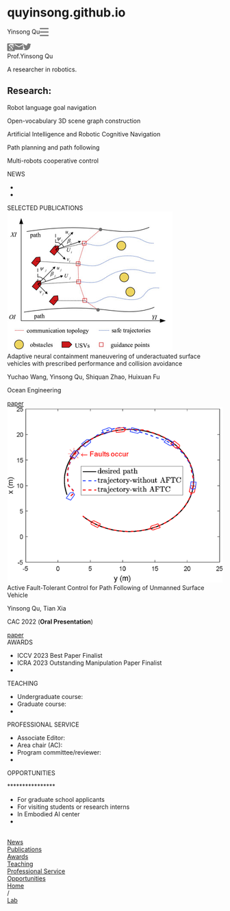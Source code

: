 # quyinsong.github.io

<html style="font-size: 159.302px;"><head>
    <meta http-equiv="Content-Type" content="text/html; charset=UTF-8">
    <meta name="viewport" content="width=device-width, initial-scale=1.0, maximum-scale=1, minimum-scale=1">
    <title>Yinsong Qu</title>
    <link rel="stylesheet" type="text/css" href="./css/home.css">
  </head>  
  <body>
    <div class="main" style="display: block;">
      <div class="main-head">
        <div class="head-pc" style="display: none;">
          <div class="name">Yinsong Qu</div>
          <div class="list">
            <div class="list-item"><a href="#news">News</a></div>
            <div class="list-item">
              <a href="#publications">Publications</a>
            </div>
            <div class="list-item"><a href="#awards">Awards</a></div>
            <div class="list-item"><a href="#teaching">Teaching</a></div>
            <div class="list-item">
              <a href="#professional">Professional Service</a>
            </div>
            <div class="list-item">
              <a href="#opportunities">Opportunities</a>
            </div>
          </div>
          <div class="menu">
            <div class="menu-item active">
              <a href="https://quyinsong.github.io">Home</a>
            </div>
            <span>/</span>
            <div class="menu-item">
              <a href="https://qq.github.io">Lab</a>
            </div>
          </div>
        </div>
        <div class="head-phone" style="display: flex;">
          <div class="name">Yinsong Qu</div>
          <svg class="menu-phone" xmlns="http://www.w3.org/2000/svg" width="21" height="19" viewBox="0 0 21 19" fill="none">
            <path fill-rule="evenodd" clip-rule="evenodd" d="M0 1.5C0 0.671573 0.671573 0 1.5 0H19.5C20.3284 0 21 0.671573 21 1.5C21 2.32843 20.3284 3 19.5 3H1.5C0.671573 3 0 2.32843 0 1.5ZM0 9.5C0 8.67157 0.671573 8 1.5 8H19.5C20.3284 8 21 8.67157 21 9.5C21 10.3284 20.3284 11 19.5 11H1.5C0.671573 11 0 10.3284 0 9.5ZM1.5 16C0.671573 16 0 16.6716 0 17.5C0 18.3284 0.671573 19 1.5 19H19.5C20.3284 19 21 18.3284 21 17.5C21 16.6716 20.3284 16 19.5 16H1.5Z" fill="#808080"></path>
          </svg>
        </div>
      </div>
      <div class="main-content">
        <div class="main-userinfo">
          <div class="info">
            <div>
              <img class="lazy-load" src="./assets/photo.jpg" alt="">
              <div class="icon-phone" style="display: flex;">
                <a href="https://scholar.google.com"><img style="width: 18px; height: 18px" src="./assets/ic_1.svg" alt=""></a>
                <a href="mailto:3120246387@bit.edu.cn"><img style="width: 19px; height: 15px" src="./assets/ic_2.svg" alt=""></a>
                <a href="https://twitter.com/"><img style="width: 19px; height: 16px" src="./assets/ic_3.svg" alt=""></a>
              </div>
            </div>
            <div class="info-right">
              <div class="info-title">Prof.Yinsong Qu</div>
              <p>
                A researcher in robotics.
              </p>
              <p>
              <div class="icon" style="display: none;">
                <a href="https://scholar.google.com"><img style="width: 18px; height: 18px" src="./assets/ic_1.svg" alt=""></a>
                <a href="mailto:3120246387@bit.edu.cn"><img style="width: 19px; height: 15px" src="./assets/ic_2.svg" alt=""></a>
                <a href="https://twitter.com"><img style="width: 19px; height: 16px" src="./assets/ic_3.svg" alt=""></a>
              </div>
            </div>
          </div>
          <div class="decs">
            <h2>Research:</h2>
            <p>Robot language goal navigation</p>
            <p>Open-vocabulary 3D scene graph construction</p>
            <p>Artificial Intelligence and Robotic Cognitive Navigation</p>
            <p>Path planning and path following</p>
            <p>Multi-robots cooperative control</p>
          </div>
        </div>
      </div>
      <div class="main-content">
        <div id="news" class="main-news">
          <div class="title">NEWS</div>
          <ul>
            <li></li>
            <li></li>
          </ul>
        </div>
      </div>
      <div class="main-content">
        <div id="publications" class="main-selected">
          <div class="title">SELECTED PUBLICATIONS</div>
          <div class="selected-item">
            <img class="lazy-load" src="./assets/001.jpg" alt="">
            <div class="item-right">
              <div class="item-title">
                Adaptive neural containment maneuvering of underactuated surface vehicles 
                with prescribed performance and collision avoidance
              </div>
              <p>
                Yuchao Wang, Yinsong Qu, Shiquan Zhao, Huixuan Fu
              </p>
              <p class="decs">Ocean Engineering</p>
              <div class="button">
                <a href="https://www.sciencedirect.com/science/article/pii/S0029801824001161?via%3Dihub" class="arXiv">paper</a>
              </div>
            </div>
          </div>
          <div class="selected-item">
            <img class="lazy-load" src="./assets/002.gif" alt="">
            <div class="item-right">
              <div class="item-title">
                Active Fault-Tolerant Control for Path Following of Unmanned Surface Vehicle
              </div>
              <p>
                Yinsong Qu, Tian Xia
              </p>
              <p class="decs">CAC 2022 (<b>Oral Presentation</b>)</p>
              <div class="button">
                <a href="https://ieeexplore.ieee.org/document/10055129" class="arXiv">paper</a>
              </div>
            </div>
          </div>
        </div>
      </div>
      <div class="main-content">
        <div id="awards" class="main-news">
          <div class="title">AWARDS</div>
          <ul>
            <li>ICCV 2023 Best Paper Finalist</li>
            <li>ICRA 2023 Outstanding Manipulation Paper Finalist</li>
            <li></li>
          </ul>
        </div>
      </div>
      <div class="main-content">
        <div id="teaching" class="main-news">
          <div class="title">TEACHING</div>
          <ul>
            <li>
              Undergraduate course:
            </li>
            <li>
              Graduate course:
            </li>
            <li></li>
          </ul>
        </div>
      </div>
      <div class="main-content">
        <div id="professional" class="main-news">
          <div class="title">PROFESSIONAL SERVICE</div>
          <ul>
            <li>
              Associate Editor:
            </li>
            <li>
              Area chair (AC):
            </li>
            <li>
              Program committee/reviewer:
            </li>
            <li></li>
          </ul>
        </div>
      </div>
      <div class="main-content border-none">
        <div id="opportunities" class="main-news">
          <div class="title">OPPORTUNITIES</div>
          <p>
            ****************
          </p>
          <ul>
            <li>
              For graduate school applicants
            </li>
            <li>
              For visiting students or research interns
            </li>
            <li>
              In Embodied AI center
            </li>
            <li></li>
          </ul>
        </div>
      </div>
      <div class="modal">
        <div class="modal-close">
          <img src="./assets/close.svg" alt="" class="close">
        </div>
        <div class="modal-content">
          <div class="modal-content-item" id="link1">
            <a href="#news">News</a>
          </div>
          <div class="modal-content-item" id="link2">
            <a href="#publications">Publications</a>
          </div>
          <div class="modal-content-item" id="link3">
            <a href="#awards">Awards</a>
          </div>
          <div class="modal-content-item" id="link4">
            <a href="#teaching">Teaching</a>
          </div>
          <div class="modal-content-item" id="link5">
            <a href="#professional">Professional Service</a>
          </div>
          <div class="modal-content-item" id="link6">
            <a href="#opportunities">Opportunities</a>
          </div>
        </div>
        <div class="modal-footer">
          <div class="modal-footer-item footer-item-active">
            <a href="https://quyinsong.github.io">Home</a>
          </div>
          <span>/</span>
          <div class="modal-footer-item">
            <a href="https://quyinsong.github.io">Lab</a>
          </div>
        </div>
      </div>
    </div>
    <script src="https://code.jquery.com/jquery-3.7.1.js" integrity="sha256-eKhayi8LEQwp4NKxN+CfCh+3qOVUtJn3QNZ0TciWLP4=" crossorigin="anonymous"></script>
    <script>
      document
        .getElementById('link1')
        .addEventListener('click', function (event) {
          event.preventDefault(); // 阻止默认锚点跳转行为
          const targetElement = document.getElementById('news');
          const offset = 70; // 位移量
          const targetPosition =
            targetElement.getBoundingClientRect().top + window.pageYOffset;
          const offsetPosition = targetPosition - offset;

          window.scrollTo({
            top: offsetPosition,
            behavior: 'smooth',
          });
        });
      document
        .getElementById('link2')
        .addEventListener('click', function (event) {
          event.preventDefault(); // 阻止默认锚点跳转行为
          const targetElement = document.getElementById('publications');
          const offset = 70; // 位移量
          const targetPosition =
            targetElement.getBoundingClientRect().top + window.pageYOffset;
          const offsetPosition = targetPosition - offset;

          window.scrollTo({
            top: offsetPosition,
            behavior: 'smooth',
          });
        });
      document
        .getElementById('link3')
        .addEventListener('click', function (event) {
          event.preventDefault(); // 阻止默认锚点跳转行为
          const targetElement = document.getElementById('awards');
          const offset = 70; // 位移量
          const targetPosition =
            targetElement.getBoundingClientRect().top + window.pageYOffset;
          const offsetPosition = targetPosition - offset;

          window.scrollTo({
            top: offsetPosition,
            behavior: 'smooth',
          });
        });
      document
        .getElementById('link4')
        .addEventListener('click', function (event) {
          event.preventDefault(); // 阻止默认锚点跳转行为
          const targetElement = document.getElementById('teaching');
          const offset = 70; // 位移量
          const targetPosition =
            targetElement.getBoundingClientRect().top + window.pageYOffset;
          const offsetPosition = targetPosition - offset;

          window.scrollTo({
            top: offsetPosition,
            behavior: 'smooth',
          });
        });
      document
        .getElementById('link5')
        .addEventListener('click', function (event) {
          event.preventDefault(); // 阻止默认锚点跳转行为
          const targetElement = document.getElementById('professional');
          const offset = 70; // 位移量
          const targetPosition =
            targetElement.getBoundingClientRect().top + window.pageYOffset;
          const offsetPosition = targetPosition - offset;

          window.scrollTo({
            top: offsetPosition,
            behavior: 'smooth',
          });
        });
      document
        .getElementById('link6')
        .addEventListener('click', function (event) {
          event.preventDefault(); // 阻止默认锚点跳转行为
          const targetElement = document.getElementById('opportunities');
          const offset = 70; // 位移量
          const targetPosition =
            targetElement.getBoundingClientRect().top + window.pageYOffset;
          const offsetPosition = targetPosition - offset;

          window.scrollTo({
            top: offsetPosition,
            behavior: 'smooth',
          });
        });
    </script>
    <script type="text/javascript">
      function onresizeFun() {
        if (window.innerWidth <= 768) {
          let width = document.documentElement.clientWidth;
          // 假设设计稿宽度为750px
          // 假设已知根元素我们设置为100px（这里设置100方便后续我们好计算）
          // 动态设置根元素html的fontSize
          document.documentElement.style.fontSize = 100 * (width / 430) + 'px';
          $('.head-pc').css('display', 'none');
          $('.icon').css('display', 'none');
          $('.swiper-content').css('display', 'none');
          $('.head-phone').css('display', 'flex');
          $('.icon-phone').css('display', 'flex');
          $('.swiper-content-phone').css('display', 'block');
        } else {
          $('.head-pc').css('display', 'flex');
          $('.icon').css('display', 'flex');
          $('.swiper-content').css('display', 'block');
          $('.swiper-content-phone').css('display', 'none');
          $('.head-phone').css('display', 'none');
          $('.icon-phone').css('display', 'none');
        }
        $('.main').css('display', 'block');
      }

      // pc 视频自动播放
      function autoPlayVideo() {
        const videosContainer = document.getElementById('videos');
        const videos = document.querySelectorAll('video');

        // 检查视频是否在可见范围内
        function checkVisibility(video) {
          const rect = video.getBoundingClientRect();
          const containerRect = videosContainer.getBoundingClientRect();
          return (
            rect.top >= containerRect.top &&
            rect.left >= containerRect.left &&
            rect.bottom <= containerRect.bottom &&
            rect.right <= containerRect.right
          );
        }

        // 控制视频的播放和暂停
        function controlVideoPlayback() {
          videos.forEach((video) => {
            if (checkVisibility(video)) {
              video.play();
            } else {
              video.pause();
            }
          });
        }

        // 初始检查
        controlVideoPlayback();

        // 滚动事件监听
        videosContainer.addEventListener('scroll', controlVideoPlayback);
        window.addEventListener('resize', controlVideoPlayback);
      }

      onresizeFun();
      window.addEventListener('resize', onresizeFun);

      document.addEventListener('DOMContentLoaded', function () {
        // 图片懒加载
        // 图片懒加载
        //const observer = new IntersectionObserver((entries) => {
        //  entries.forEach((entry) => {
        //    if (entry.isIntersecting) {
        //      const img = entry.target;
        //      img.src = img.getAttribute('data-src');
        //      observer.unobserve(img);
        //     }
        //   });
        //  });

        //document.querySelectorAll('img.lazy-load').forEach((img) => {
        // observer.observe(img);
        // });

        // 菜单点击事件
        $('.menu-phone').click(() => {
          $('.modal').addClass('modal-active');
          $('body').addClass('noscroll');
        });
        $('.modal-close').click(() => {
          $('.modal').removeClass('modal-active');
          $('body').removeClass('noscroll');
        });
        $('.modal-content-item').click(function () {
          // Remove the 'item-active' class from all siblings
          $(this).siblings('.modal-content-item').removeClass('item-active');
          // Add the 'item-active' class to the clicked element
          $(this).addClass('item-active');
          $('.modal').removeClass('modal-active');
          $('body').removeClass('noscroll');
        });

        if (window.innerWidth > 768) {
          autoPlayVideo();
        }
      });

      function hideshow(a, which) {
        console.log(which);
        if (!document.getElementById) return;
        if (which.style.display == 'block') {
          which.style.display = 'none';
          a.style.background = 'none';
        } else {
          which.style.display = 'block';
          a.style.background = 'rgba(189,220,255,0.30)';
        }
      }
    </script>
  

</body></html>
